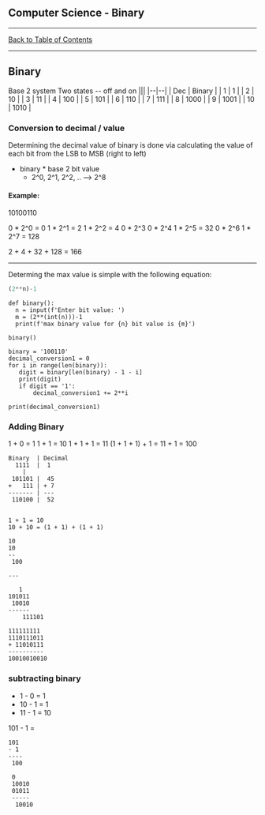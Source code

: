 ## Computer Science - Binary

-----

[Back to Table of Contents](../cysec)

----

## Binary

Base 2 system
Two states -- off and on
|||
|--|--|
| Dec  | Binary |
| 1 | 1 |
| 2 | 10 |
| 3 | 11 | 
| 4 | 100 |
| 5 | 101 |
| 6 | 110 |
| 7 | 111 |
| 8 | 1000 |
| 9 | 1001 |
| 10 | 1010 | 

### Conversion to decimal / value

Determining the decimal value of binary is done via calculating the value of each bit from the LSB to MSB (right to left)
- binary * base 2 bit value 
	- 2^0, 2^1, 2^2, .. --> 2^8

#### Example:
10100110 

0 * 2^0 = 0
1 * 2^1 = 2
1 * 2^2 = 4
0 * 2^3
0 * 2^4
1 * 2^5 = 32
0 * 2^6 
1 * 2^7 = 128

2 + 4 + 32 + 128 = 166


---

Determing the max value is simple with the following equation:

```python
(2**n)-1

```
```
def binary():
  n = input(f'Enter bit value: ')
  m = (2**(int(n)))-1
  print(f'max binary value for {n} bit value is {m}')
  
binary()
```

```
binary = '100110'
decimal_conversion1 = 0
for i in range(len(binary)):
   digit = binary[len(binary) - 1 - i]
   print(digit)
   if digit == '1':
       decimal_conversion1 += 2**i
      
print(decimal_conversion1)

```

### Adding Binary

1 + 0 = 1
1 + 1 = 10
1 + 1 + 1 = 11
(1 + 1 + 1) + 1 = 11 + 1 = 100 

```
Binary  | Decimal
  1111  |  1
  	|
 101101 |  45
+   111 | + 7
------- | ---
 110100 |  52
 ```
 
 ```
 
 1 + 1 = 10
 10 + 10 = (1 + 1) + (1 + 1)
 
 10
 10
 --
  100
 
 ---
 
    1 
 101011
  10010
 ------
	 111101
	 
111111111	 
1110111011
+ 11010111
----------
 10010010010

```

### subtracting binary

-    1 - 0 = 1
-   10 - 1 = 1
-   11 - 1 = 10

101 - 1 = 
```
101
- 1
----
 100
 
 0
 10010
 01011
 -----
  10010
```
